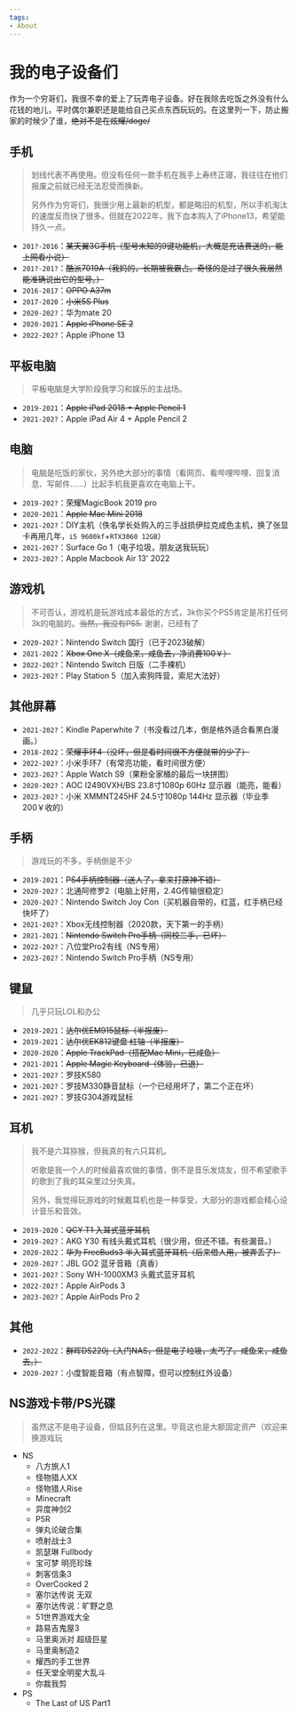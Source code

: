 ```yaml
---
tags:
- About
---
```


# 我的电子设备们

作为一个穷哥们，我很不幸的爱上了玩弄电子设备。好在我除去吃饭之外没有什么花钱的地儿，平时偶尔兼职还是能给自己买点东西玩玩的。在这里列一下，防止搬家的时候少了谁，<s>绝对不是在炫耀/doge/</s>

## 手机

> 划线代表不再使用。但没有任何一款手机在我手上寿终正寝，我往往在他们报废之前就已经无法忍受而换新。
>
> 另外作为穷哥们，我很少用上最新的机型，都是略旧的机型，所以手机淘汰的速度反而快了很多。但就在2022年，我下血本购入了iPhone13，希望能持久一点。

- `201?-2016`：<s>某天翼3G手机（型号未知的9键功能机，大概是充话费送的，能上网看小说）</s>
- `201?-201?`：<s>酷派7019A（我妈的，长期被我霸占。奇怪的是过了很久我居然能准确说出它的型号。）</s>
- `2016-2017`：<s>OPPO A37m</s>
- `2017-2020`：<s>小米5S Plus</s>
- `2020-202?`：华为mate 20
- `2020-2021`：<s>Apple iPhone SE 2</s>
- `2022-202?`：Apple iPhone 13

## 平板电脑

> 平板电脑是大学阶段我学习和娱乐的主战场。

- `2019-2021`：<s>Apple iPad 2018 + Apple Pencil 1</s>
- `2021-202?`：Apple iPad Air 4 + Apple Pencil 2

## 电脑
> 电脑是吃饭的家伙，另外绝大部分的事情（看网页、看哔哩哔哩、回复消息、写邮件……）比起手机我更喜欢在电脑上干。

- `2019-202?`：荣耀MagicBook 2019 pro
- `2020-2021`：<s>Apple Mac Mini 2018</s>
- `2021-202?`：DIY主机（佚名学长处购入的三手战损伊拉克成色主机，换了张显卡再用几年，`i5 9600kf`+`RTX3060 12GB`）
- `2021-202?`：Surface Go 1（电子垃圾，朋友送我玩玩）
- `2023-202?`：Apple Macbook Air 13' 2022

## 游戏机

> 不可否认，游戏机是玩游戏成本最低的方式，3k你买个PS5肯定是吊打任何3k的电脑的。<s>当然，我没有PS5.</s> 谢谢，已经有了

- `2020-202?`：Nintendo Switch 国行（已于2023破解）
- `2021-2022`：<s>Xbox One X（咸鱼来，咸鱼去，净消费100￥）</s>
- `2022-202?`：Nintendo Switch 日版（二手裸机）
- `2023-202?`：Play Station 5（加入索狗阵营，索尼大法好）

## 其他屏幕

- `2021-202?`：Kindle Paperwhite 7（书没看过几本，倒是格外适合看黑白漫画。）
- `2018-2022`：<s>荣耀手环4（没坏，但是看时间很不方便就带的少了）</s>
- `2022-202?`：小米手环7（有常亮功能，看时间很方便）
- `2023-202?`：Apple Watch S9（果粉全家桶的最后一块拼图）
- `2020-202?`：AOC I2490VXH/BS 23.8寸1080p 60Hz 显示器（能亮，能看）
- `2023-202?`：小米 XMMNT245HF 24.5寸1080p 144Hz 显示器（毕业季200￥收的）


## 手柄
> 游戏玩的不多，手柄倒是不少

- `2019-2021`：<s>PS4手柄控制器（送人了，拿来打原神不错）</s>
- `2020-202?`：北通阿修罗2（电脑上好用，2.4G传输很稳定）
- `2020-202?`：Nintendo Switch Joy Con（买机器自带的，红蓝，红手柄已经快坏了）
- `2021-202?`：Xbox无线控制器（2020款，天下第一的手柄）
- `2021-2021`：<s>Nintendo Switch Pro手柄（同校二手，已坏）</s>
- `2022-202?`：八位堂Pro2有线（NS专用）
- `2023-202?`：Nintendo Switch Pro手柄（NS专用）

## 键鼠
> 几乎只玩LOL和办公

- `2019-2021`：<s>达尔优EM915鼠标（半报废）</s>
- `2019-2021`：<s>达尔优EK812键盘 红轴（半报废）</s>
- `2020-2020`：<s>Apple TrackPad（搭配Mac Mini，已咸鱼）</s>
- `2021-2021`：<s>Apple Magic Keyboard（体验，已退）</s>
- `2021-202?`：罗技K580
- `2021-202?`：罗技M330静音鼠标（一个已经用坏了，第二个正在坏）
- `2021-202?`：罗技G304游戏鼠标

## 耳机
> 我不是六耳猕猴，但我真的有六只耳机。
>
> 听歌是我一个人的时候最喜欢做的事情，倒不是音乐发烧友，但不希望歌手的歌到了我的耳朵里过分失真。
>
> 另外，我觉得玩游戏的时候戴耳机也是一种享受，大部分的游戏都会精心设计音乐和音效。

- `2019-2020`：<s>QCY T1 入耳式蓝牙耳机</s>
- `2019-202?`：AKG Y30 有线头戴式耳机（很少用，但还不错。有些漏音。）
- `2020-2022`：<s>华为 FreeBuds3 半入耳式蓝牙耳机（后来借人用，被弄丢了）</s>
- `2020-202?`：JBL GO2 蓝牙音箱（真香）
- `2021-202?`：Sony WH-1000XM3 头戴式蓝牙耳机
- `2022-202?`：Apple AirPods 3
- `2023-202?`：Apple AirPods Pro 2 

## 其他

- `2022-2022`：<s>群晖DS220j（入门NAS，但是电子垃圾，太丐了。咸鱼来，咸鱼去。）</s>
- `2020-202?`：小度智能音箱（有点智障，但可以控制红外设备）


## NS游戏卡带/PS光碟

> 虽然这不是电子设备，但姑且列在这里。毕竟这也是大额固定资产（欢迎来换游戏玩
- NS
    - 八方旅人1
    - 怪物猎人XX
    - 怪物猎人Rise
    - Minecraft
    - 异度神剑2
    - P5R
    - 弹丸论破合集
    - 喷射战士3
    - 凯瑟琳 Fullbody
    - 宝可梦 明亮珍珠
    - 刺客信条3
    - OverCooked 2
    - 塞尔达传说 无双
    - 塞尔达传说：旷野之息
    - 51世界游戏大全
    - 路易吉鬼屋3
    - 马里奥派对 超级巨星
    - 马里奥制造2
    - 耀西的手工世界
    - 任天堂全明星大乱斗
    - 你裁我剪
- PS
    - The Last of US Part1